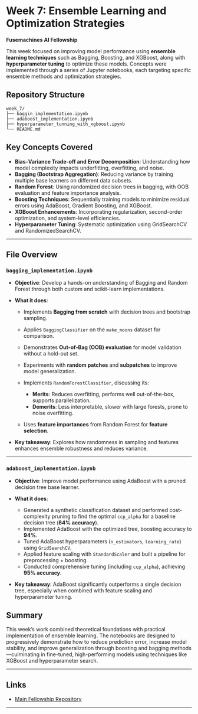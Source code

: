 # Week 7: Ensemble Learning and Optimization Strategies

**Fusemachines AI Fellowship**

This week focused on improving model performance using **ensemble learning techniques** such as Bagging, Boosting, and XGBoost, along with **hyperparameter tuning** to optimize these models. Concepts were implemented through a series of Jupyter notebooks, each targeting specific ensemble methods and optimization strategies.

## Repository Structure

```
week_7/
├── baggin_implementation.ipynb
├── adaboost_implementation.ipynb
├── hyperparameter_tunning_with_xgboost.ipynb
└── README.md
```



## Key Concepts Covered

* **Bias–Variance Trade-off and Error Decomposition**: Understanding how model complexity impacts underfitting, overfitting, and noise.
* **Bagging (Bootstrap Aggregation)**: Reducing variance by training multiple base learners on different data subsets.
* **Random Forest**: Using randomized decision trees in bagging, with OOB evaluation and feature importance analysis.
* **Boosting Techniques**: Sequentially training models to minimize residual errors using AdaBoost, Gradient Boosting, and XGBoost.
* **XGBoost Enhancements**: Incorporating regularization, second-order optimization, and system-level efficiencies.
* **Hyperparameter Tuning**: Systematic optimization using GridSearchCV and RandomizedSearchCV.

---

## File Overview


### `bagging_implementation.ipynb`

* **Objective**: Develop a hands-on understanding of Bagging and Random Forest through both custom and scikit-learn implementations.
* **What it does**:

  * Implements **Bagging from scratch** with decision trees and bootstrap sampling.
  * Applies `BaggingClassifier` on the `make_moons` dataset for comparison.
  * Demonstrates **Out-of-Bag (OOB) evaluation** for model validation without a hold-out set.
  * Experiments with **random patches** and **subpatches** to improve model generalization.
  * Implements `RandomForestClassifier`, discussing its:

    * **Merits**: Reduces overfitting, performs well out-of-the-box, supports parallelization.
    * **Demerits**: Less interpretable, slower with large forests, prone to noise overfitting.
  * Uses **feature importances** from Random Forest for **feature selection**.
* **Key takeaway**: Explores how randomness in sampling and features enhances ensemble robustness and reduces variance.

---


### `adaboost_implementation.ipynb`

* **Objective**: Improve model performance using AdaBoost with a pruned decision tree base learner.
* **What it does**:

  * Generated a synthetic classification dataset and performed cost-complexity pruning to find the optimal `ccp_alpha` for a baseline decision tree (**84% accuracy**).
  * Implemented AdaBoost with the optimized tree, boosting accuracy to **94%**.
  * Tuned AdaBoost hyperparameters (`n_estimators`, `learning_rate`) using `GridSearchCV`.
  * Applied feature scaling with `StandardScaler` and built a pipeline for preprocessing + boosting.
  * Conducted comprehensive tuning (including `ccp_alpha`), achieving **95% accuracy**.
* **Key takeaway**: AdaBoost significantly outperforms a single decision tree, especially when combined with feature scaling and hyperparameter tuning.









## Summary

This week’s work combined theoretical foundations with practical implementation of ensemble learning. The notebooks are designed to progressively demonstrate how to reduce prediction error, increase model stability, and improve generalization through boosting and bagging methods—culminating in fine-tuned, high-performing models using techniques like XGBoost and hyperparameter search.

---

## Links


* [Main Fellowship Repository](https://github.com/KushalRegmi61/AI_Fellowship_FuseMachines)

---

